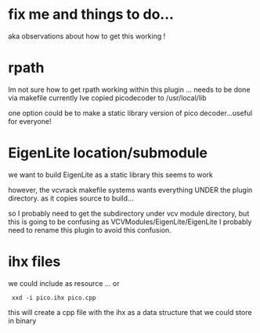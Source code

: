# fix me and things to do...
aka observations about how to get this working ! 



# rpath
Im not sure how to get rpath working within this plugin ... needs to be done via makefile
currently Ive copied picodecoder to /usr/local/lib

one option could be to make a static library version of pico decoder...useful for everyone!

# EigenLite location/submodule
we want to build EigenLite as a static library this seems to work

however, the vcvrack makefile systems wants everything UNDER the plugin directory.
as it copies source to build...

so I probably need to get the subdirectory under vcv module directory,
but this is going to be confusing as VCVModules/EigenLite/EigenLite
I probably need to rename this plugin to avoid this confusion.

# ihx files

we could include as resource ...
or
```
 xxd -i pico.ihx pico.cpp    
```
this will create a cpp file with the ihx as a data structure that we could store in binary

